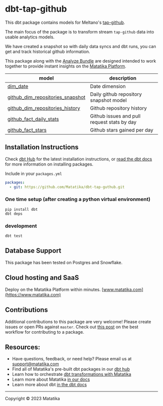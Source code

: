 # dbt-tap-github
This dbt package contains models for Meltano's [tap-github](https://github.com/MeltanoLabs/tap-github).

The main focus of the package is to transform stream `tap-github` data into usable analytics models.

We have created a snapshot so with daily data syncs and dbt runs, you can get and track historical github information.

This package along with the [Analyze Bundle](https://github.com/Matatika/analyze-github) are designed intended to work together to provide instant insights on the [Matatika Platform](https://www.matatika.com).

| **model**              | **description** |
| ---------------------- | ------------------------------------------------------------- |
| [dim_date](models/base/dim_date.sql) | Date dimension |
| [github_dim_repositories_snapshot](snapshots/dim_repositories_snapshot.sql) | Daily github repository snapshot model |
| [github_dim_repositories_history](models/base/dim_repositories_history.sql) | Github repository history |
| [github_fact_daily_stats](models/base/fact_daily_.sql) | Github issues and pull request stats by day |
| [github_fact_stars](models/base/trello_lists.sql) | Github stars gained per day | 


## Installation Instructions
Check [dbt Hub](https://hub.getdbt.com/) for the latest installation instructions, or [read the dbt docs](https://docs.getdbt.com/docs/package-management) for more information on installing packages.

Include in your `packages.yml`
```yaml
packages:
  - git: https://github.com/Matatika/dbt-tap-guthub.git
```

### One time setup (after creating a python virtual environment)

```
pip install dbt
dbt deps
```

### development

```
dbt test
```

## Database Support
This package has been tested on Postgres and Snowflake.

## Cloud hosting and SaaS
Deploy on the Matatika Platform within minutes. [www.matatika.com](https://www.matatika.com)

## Contributions

Additional contributions to this package are very welcome! Please create issues
or open PRs against `master`. Check out 
[this post](https://discourse.getdbt.com/t/contributing-to-a-dbt-package/657) 
on the best workflow for contributing to a package.

## Resources:
- Have questions, feedback, or need help? Please email us at support@matatika.com
- Find all of Matatika's pre-built dbt packages in our [dbt hub](https://hub.getdbt.com/Matatika/)
- Learn how to orchestrate [dbt transformations with Matatika](https://www.matatika.com/docs/getting-started/)
- Learn more about Matatika [in our docs](https://www.matatika.com/docs/introduction)
- Learn more about dbt [in the dbt docs](https://docs.getdbt.com/docs/introduction)

---

Copyright &copy; 2023 Matatika
